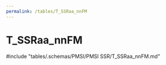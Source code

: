 ```yaml
---
permalink: /tables/T_SSRaa_nnFM
---
```

# T_SSRaa_nnFM

<!-- ATTENTION : Ne pas supprimer ou modifier la ligne ci-dessous -->
#include "tables/.schemas/PMSI/PMSI SSR/T_SSRaa_nnFM.md"
<!-- ATTENTION : Ne pas supprimer ou modifier la ligne ci-dessus -->
